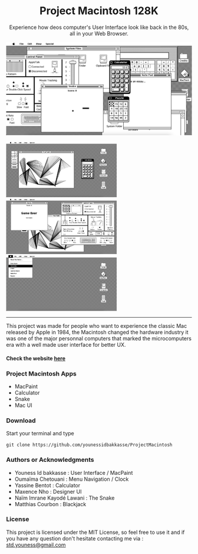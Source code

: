 <h1 align="center"> Project Macintosh 128K</h1>

<p align="center"> Experience how deos computer's User Interface look like back in the 80s, all in your Web Browser.</p>

<p align="center"><img src="/assets/icons/1.png" /></p>

<p float="left">
  <img src="/assets/icons/2.png" width="300" />
  <img src="/assets/icons/3.png" width="300" /> 
  <img src="/assets/icons/4.png" width="300" />
</p>

<hr/>

<p> This project was made for people who want to experience the classic Mac released by Apple in 1984, the Macintosh changed the hardware industry it was one of the major personnal computers that marked the microcomputers era with a well made user interface for better UX. </p>

<h4> Check the website <a href="https://macintosh.netlify.app/" target="_blank">here</a></h4>

<h3> Project Macintosh Apps </h3>

<ul>
  <li>MacPaint</li>
  <li>Calculator</li>
  <li>Snake</li>
  <li>Mac UI</li>
</ul>

<h3> Download </h3>
Start your terminal and type

```shell
git clone https://github.com/younessidbakkasse/ProjectMacintosh
```

<h3>Authors or Acknowledgments</h3>
<ul>
  <li>Youness Id bakkasse : User Interface / MacPaint</li>
  <li>Oumaïma Chetouani : Menu Navigation / Clock</li>
  <li>Yassine Bentot : Calculator </li>
  <li>Maxence Nho : Designer UI</li>
  <li>Naïm Imrane Kayodé Lawani : The Snake</li>
  <li>Matthias Courbon : Blackjack </li>
</ul>

<h3>License</h3>

This project is licensed under the MIT License, so feel free to use it and if you have any question don't hesitate contacting me via : std.youness@gmail.com
